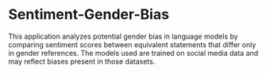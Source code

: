 # Sentiment-Gender-Bias
This application analyzes potential gender bias in language models by comparing sentiment scores between equivalent statements that differ only in gender references.  The models used are trained on social media data and may reflect biases present in those datasets.
